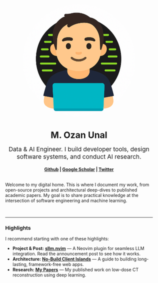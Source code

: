<div style="max-width: 720px; margin: 2rem auto; padding: 0 1rem;">

  <div style="text-align: center; margin-bottom: 2rem;">
    <img src="/images/profile.png" width="360" height="360" alt="M. Ozan Unal" style="border-radius: 50%;">
    <h1 style="margin-bottom: 0.5rem;">M. Ozan Unal</h1>
    <p style="font-size: 1.2rem; max-width: 600px; margin: 1rem auto;">
      Data & AI Engineer. I build developer tools, design software systems, and conduct AI research.
    </p>
    <h4>
      <a href="https://github.com/mozanunal">Github</a> |
      <a href="https://scholar.google.com/citations?user=u_HbXUUAAAAJ&hl=en">Google Scholar</a> |
      <a href="https://twitter.com/MOzanUnal">Twitter</a>
    </h4>
  </div>

  Welcome to my digital home. This is where I document my work, from open-source projects and architectural deep-dives to published academic papers. My goal is to share practical knowledge at the intersection of software engineering and machine learning.

  <br>

  ---

  ### Highlights

  I recommend starting with one of these highlights:

  *   **Project & Post:** **[sllm.nvim](/2025/05/sllm.nvim/)** — A Neovim plugin for seamless LLM integration. Read the announcement post to see how it works.
  *   **Architecture:** **[No-Build Client Islands](/2025/05/client-islands/)** — A guide to building long-lasting, framework-free web apps.
  *   **Research:** **[My Papers](/papers/)** — My published work on low-dose CT reconstruction using deep learning.

</div>
